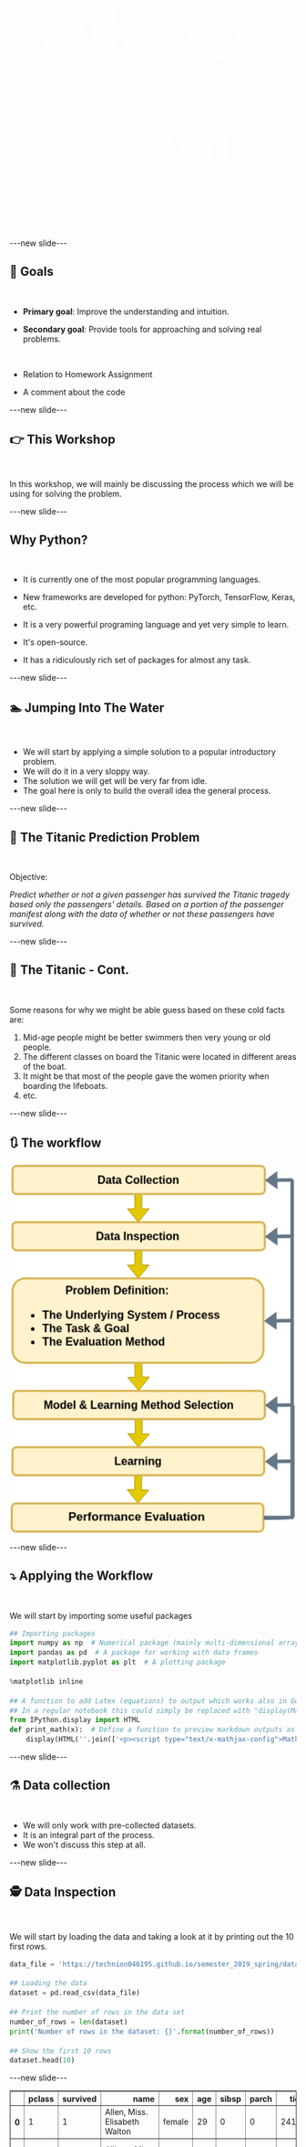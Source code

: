 <!-- .slide: class="center" -->

<h1 style="font-family:'KG Second Chances Sketch';font-size:100px;line-height:2;color:white;font-weight:normal;">Workshop 1<br>Introduction</h1>

---new slide---

## 🥅 Goals

<br>

- **Primary goal**: Improve the understanding and intuition.

- **Secondary goal**: Provide tools for approaching and solving real problems.

<br>

- Relation to Homework Assignment

- A comment about the code

---new slide---

## 👉 This Workshop

<br>

In this workshop, we will mainly be discussing the process which we will be using for solving the problem.

---new slide---

## Why Python?

<br>

- It is currently one of the most popular programming languages.

- New frameworks are developed for python: PyTorch, TensorFlow, Keras, etc.

- It is a very powerful programing language and yet very simple to learn.

- It's open-source.

- It has a ridiculously rich set of packages for almost any task.

---new slide---

## 🏊 Jumping Into The Water  

<br>

- We will start by applying a simple solution to a popular introductory problem.
- We will do it in a very sloppy way.
- The solution we will get will be very far from idle.
- The goal here is only to build the overall idea the general process.

---new slide---

## 🚢 The Titanic Prediction Problem</font>

<br>

Objective:

*Predict whether or not a given passenger has survived the Titanic tragedy based only the passengers' details. Based on a portion of the passenger manifest along with the data of whether or not these passengers have survived.*

---new slide---

## 🚢 The Titanic - Cont.</font>

<br>

Some reasons for why we might be able guess based on these cold facts are:

1. Mid-age people might be better swimmers then very young or old people.
2. The different classes on board the Titanic were located in different areas of the boat.
3. It might be that most of the people gave the women priority when boarding the lifeboats.
4. etc.

---new slide---

## 🔃 The workflow

<center><img class="plain" src="../media/diagrams/workflow/workflow_intro.png" style="width:500px"/></center>

---new slide---

## ⤵️ Applying the Workflow

<br>

We will start by importing some useful packages


```python
## Importing packages
import numpy as np  # Numerical package (mainly multi-dimensional arrays and linear algebra)
import pandas as pd  # A package for working with data frames
import matplotlib.pyplot as plt  # A plotting package

%matplotlib inline

## A function to add Latex (equations) to output which works also in Google Colabrtroy
## In a regular notebook this could simply be replaced with "display(Markdown(x))"
from IPython.display import HTML
def print_math(x):  # Define a function to preview markdown outputs as HTML using mathjax
    display(HTML(''.join(['<p><script type="text/x-mathjax-config">MathJax.Hub.Config({tex2jax: {inlineMath: [[\'$\',\'$\'], [\'\\\\(\',\'\\\\)\']]}});</script><script src=\'https://cdnjs.cloudflare.com/ajax/libs/mathjax/2.7.3/latest.js?config=TeX-AMS_CHTML\'></script>',x,'</p>'])))
```

---new slide---

## ⚗ Data collection

<br>

- We will only work with pre-collected datasets.
- It is an integral part of the process.
- We won't discuss this step at all.

---new slide---

## 🕵 Data Inspection

<br>

We will start by loading the data and taking a look at it by printing out the 10 first rows.

```python
data_file = 'https://technion046195.github.io/semester_2019_spring/datasets/titanic_manifest.csv'

## Loading the data
dataset = pd.read_csv(data_file)

## Print the number of rows in the data set
number_of_rows = len(dataset)
print('Number of rows in the dataset: {}'.format(number_of_rows))

## Show the first 10 rows
dataset.head(10)

```

---new slide---

<div>
<table border="1" class="dataframe">
  <thead>
    <tr style="text-align: right;">
      <th></th>
      <th>pclass</th>
      <th>survived</th>
      <th>name</th>
      <th>sex</th>
      <th>age</th>
      <th>sibsp</th>
      <th>parch</th>
      <th>ticket</th>
      <th>fare</th>
      <th>cabin</th>
      <th>embarked</th>
      <th>boat</th>
      <th>body</th>
      <th>home.dest</th>
      <th>numeric_sex</th>
    </tr>
  </thead>
  <tbody>
    <tr>
      <th>0</th>
      <td>1</td>
      <td>1</td>
      <td>Allen, Miss. Elisabeth Walton</td>
      <td>female</td>
      <td>29</td>
      <td>0</td>
      <td>0</td>
      <td>24160</td>
      <td>211.3375</td>
      <td>B5</td>
      <td>S</td>
      <td>2</td>
      <td>NaN</td>
      <td>St Louis, MO</td>
      <td>1</td>
    </tr>
    <tr>
      <th>1</th>
      <td>1</td>
      <td>0</td>
      <td>Allison, Miss. Helen Loraine</td>
      <td>female</td>
      <td>2</td>
      <td>1</td>
      <td>2</td>
      <td>113781</td>
      <td>151.5500</td>
      <td>C22 C26</td>
      <td>S</td>
      <td>NaN</td>
      <td>NaN</td>
      <td>Montreal, PQ / Chesterville, ON</td>
      <td>1</td>
    </tr>
    <tr>
      <th>2</th>
      <td>1</td>
      <td>0</td>
      <td>Allison, Mr. Hudson Joshua Creighton</td>
      <td>male</td>
      <td>30</td>
      <td>1</td>
      <td>2</td>
      <td>113781</td>
      <td>151.5500</td>
      <td>C22 C26</td>
      <td>S</td>
      <td>NaN</td>
      <td>135.0</td>
      <td>Montreal, PQ / Chesterville, ON</td>
      <td>0</td>
    </tr>
    <tr>
      <th>3</th>
      <td>1</td>
      <td>0</td>
      <td>Allison, Mrs. Hudson J C (Bessie Waldo Daniels)</td>
      <td>female</td>
      <td>25</td>
      <td>1</td>
      <td>2</td>
      <td>113781</td>
      <td>151.5500</td>
      <td>C22 C26</td>
      <td>S</td>
      <td>NaN</td>
      <td>NaN</td>
      <td>Montreal, PQ / Chesterville, ON</td>
      <td>1</td>
    </tr>
    <tr>
      <th>4</th>
      <td>1</td>
      <td>1</td>
      <td>Anderson, Mr. Harry</td>
      <td>male</td>
      <td>48</td>
      <td>0</td>
      <td>0</td>
      <td>19952</td>
      <td>26.5500</td>
      <td>E12</td>
      <td>S</td>
      <td>3</td>
      <td>NaN</td>
      <td>New York, NY</td>
      <td>0</td>
    </tr>
    <tr>
      <th>5</th>
      <td>1</td>
      <td>1</td>
      <td>Andrews, Miss. Kornelia Theodosia</td>
      <td>female</td>
      <td>63</td>
      <td>1</td>
      <td>0</td>
      <td>13502</td>
      <td>77.9583</td>
      <td>D7</td>
      <td>S</td>
      <td>10</td>
      <td>NaN</td>
      <td>Hudson, NY</td>
      <td>1</td>
    </tr>
    <tr>
      <th>6</th>
      <td>1</td>
      <td>0</td>
      <td>Andrews, Mr. Thomas Jr</td>
      <td>male</td>
      <td>39</td>
      <td>0</td>
      <td>0</td>
      <td>112050</td>
      <td>0.0000</td>
      <td>A36</td>
      <td>S</td>
      <td>NaN</td>
      <td>NaN</td>
      <td>Belfast, NI</td>
      <td>0</td>
    </tr>
    <tr>
      <th>7</th>
      <td>1</td>
      <td>1</td>
      <td>Appleton, Mrs. Edward Dale (Charlotte Lamson)</td>
      <td>female</td>
      <td>53</td>
      <td>2</td>
      <td>0</td>
      <td>11769</td>
      <td>51.4792</td>
      <td>C101</td>
      <td>S</td>
      <td>D</td>
      <td>NaN</td>
      <td>Bayside, Queens, NY</td>
      <td>1</td>
    </tr>
    <tr>
      <th>8</th>
      <td>1</td>
      <td>0</td>
      <td>Artagaveytia, Mr. Ramon</td>
      <td>male</td>
      <td>71</td>
      <td>0</td>
      <td>0</td>
      <td>PC 17609</td>
      <td>49.5042</td>
      <td>NaN</td>
      <td>C</td>
      <td>NaN</td>
      <td>22.0</td>
      <td>Montevideo, Uruguay</td>
      <td>0</td>
    </tr>
    <tr>
      <th>9</th>
      <td>1</td>
      <td>0</td>
      <td>Astor, Col. John Jacob</td>
      <td>male</td>
      <td>47</td>
      <td>1</td>
      <td>0</td>
      <td>PC 17757</td>
      <td>227.5250</td>
      <td>C62 C64</td>
      <td>C</td>
      <td>NaN</td>
      <td>124.0</td>
      <td>New York, NY</td>
      <td>0</td>
    </tr>
  </tbody>
</table>
</div>

Number of rows in the dataset: 1001

---new slide---

### The Data Types

<br>

<div>
<table border="1" class="dataframe">
  <thead>
    <tr style="text-align: right;">
      <th></th>
      <th>pclass</th>
      <th>survived</th>
      <th>name</th>
      <th>sex</th>
      <th>age</th>
      <th>sibsp</th>
      <th>parch</th>
      <th>ticket</th>
      <th>fare</th>
      <th>cabin</th>
      <th>embarked</th>
      <th>boat</th>
      <th>body</th>
      <th>home.dest</th>
      <th>numeric_sex</th>
    </tr>
  </thead>
  <tbody>
    <tr>
      <th>0</th>
      <td>1</td>
      <td>1</td>
      <td>Allen, Miss. Elisabeth Walton</td>
      <td>female</td>
      <td>29</td>
      <td>0</td>
      <td>0</td>
      <td>24160</td>
      <td>211.3375</td>
      <td>B5</td>
      <td>S</td>
      <td>2</td>
      <td>NaN</td>
      <td>St Louis, MO</td>
      <td>1</td>
    </tr>
  </tbody>
</table>
</div>

<br>

- **numerical_sex**: 0 - male, 1 - female (a boolean).
- **pclass**: 1st, 2nd or 3rd (a class indicator).
- **survived**: passenger has survived (a boolean)

---new slide---

## 📜 Problem Definition

### The Underlying Process

- Back box which randomly spits out pairs of passenger parameters and a survival indicator
- Outcomes are statistically independent.

<center><img width="800px" src="../media/diagrams/titanic_process.png?"/></center>

---new slide---

### The Task and the Goal

<br>

A function which maps from the input space of gender and class, `$ \boldsymbol{x} $`, into the binary space of the survival indicator, `$y$`:

`$$
\hat{y}=h\left(\boldsymbol{x}\right)
$$`

<br>

*A binary classification problems*.

---new slide---

### Evaluation Method

<br>

- A way to evaluate different functions.

- **The risk function**: A numeric score of how **bad** a prediction function performs.

---new slide---

### The Misclassification Rate

<br>

- `$N$` - the number of sample in the dataset.
- `$\boldsymbol{x}_i=\left(\text{gender},\text{class}\right)$` - the `$i$`'s person parameters.
- `$I\left\{\text{condition}\right\}$` - an indicator function.

<br>

`$$
R\left\{h, \left\{\boldsymbol{x},y\right\}\right\}=\frac{1}{N}\sum_i I\left\{h\left(\boldsymbol{x}_i\right)\neq y_i\right\}
$$`

---new slide---

### 📚 Splitting the dataset

A problem: We are using the same data for both:

- Producing the prediction function.
- Evaluating the performance.

<br>

Solution: split the dataset.

A common practice is to use an 80% train-20% test split

---new slide---

```python
## Preparing the data set
## Constructing x_{i,j} and y_i. Here i runs over the passengers and j runs over [gender, class]
x = dataset[['numeric_sex', 'pclass']]
y = dataset['survived']

n_samples = len(x)

## Generate a random generator with a fixed seed (this is important to make our result reproducible)
rand_gen = np.random.RandomState(0)

## Generating a vector of indices
indices = np.arange(n_samples)

## Shuffle the indices
rand_gen.shuffle(indices)
```

---new slide---

```python
## Split the indices into 80% train / 20% test
n_samples_train = int(n_samples * 0.8)
n_samples_test = n_samples - n_samples_train
train_indices = indices[:n_samples_train]
test_indices = indices[n_samples_train:]

## Split the data
x_train = x.iloc[train_indices]
x_test = x.iloc[test_indices]
y_train = y.iloc[train_indices]
y_test = y.iloc[test_indices]

## We could have directly shuffled and split the data, but in this way, we are still left with the original data and the indices which were used for the split which could be useful, especially for debugging. 
```

---new slide---

## 💡 Model suggestion

<br>

Considerations for selecting the model:
1. An efficient method for finding the best configuration.
2. Cover an extensive range of solutions.
3. A range of solution which is too wide will cause overfitting.

---new slide---

## 💡 Model Suggestion - Cont.

The most general prediction function:

`$$
h_\boldsymbol{\theta}\left(\boldsymbol{x}\right)=\left\{
\begin{array}{ll}
      \theta_{0, 1} & \boldsymbol{x}=\left(0, 1\right) \\
      \theta_{0, 2} & \boldsymbol{x}=\left(0, 2\right) \\
      \theta_{0, 3} & \boldsymbol{x}=\left(0, 3\right) \\
      \theta_{1, 1} & \boldsymbol{x}=\left(1, 1\right) \\
      \theta_{1, 2} & \boldsymbol{x}=\left(1, 2\right) \\
      \theta_{1, 3} & \boldsymbol{x}=\left(1, 3\right) \\
\end{array}
\right.
$$`

**reminder**: `$\boldsymbol{x}=\left(\text{gender}, \text{class}\right)$`

---new slide---

## 💡 Model Suggestion - Cont. 2

Or viewed as a table:

<br>

| Sex \ Class |  1st class      | 2nd Class      | 3rd class      |
| ----------- | --------------- | -------------- | -------------- |
| Male (0)    |  $\theta_{0,1}$ | $\theta_{0,2}$ | $\theta_{0,3}$ |
| Female (1)  |  $\theta_{1,1}$ | $\theta_{1,2}$ | $\theta_{1,3}$ |

---new slide---

## 💡 Model Suggestion - Cont. 3

Our first attempt: a constant prediction function:

<br>

`$$
h_\theta\left(\boldsymbol{x}\right)=\theta
$$`

<br>

| Sex \ Class |  1st class  | 2nd Class  | 3rd class  |
| ----------- | ----------- | ---------- | ---------- |
| Male (0)    |  $\theta$   | $\theta$   | $\theta$   |
| Female (1)  |  $\theta$   | $\theta$   | $\theta$   |


---new slide---

## 💡 Learning Method Suggestion

there are only 2 configurations for this model:
- `$h_{\theta=0}\left(\boldsymbol{x}\right)=0$`
- `$h_{\theta=1}\left(\boldsymbol{x}\right)=1$`

<br>

Therefore, our learning method would be to simply check them both. (brute force)

---new slide---

## ⚙ Learning

<br>

We would like to find `$\theta^*$` such that:

<br>

`$$
\begin{align*}
\theta^*
& = \underset{\theta}{\arg\min}\  R\left\{h_{\theta}, \left\{\boldsymbol{x} ,y\right\}\right\} \\
& = \underset{\theta}{\arg\min}\  \frac{1}{N}\sum_i I\left\{\theta\neq y_i\right\}
\end{align*}
$$`

---new slide---

## ⚙ Learning - Cont.

```python
## Loop over the two possible theta
print('The train risk for each predictor is:')
for theta in [0, 1]:
    ## The number of worng prediction for theta:
    predictions = theta
    train_risk = (y_train.values != predictions).mean()
    print_math('- $R_\\text{{train}}\\{{ h_{{ \\theta={} }} \\}}={:.2}$'.format(theta, train_risk))
```

<br>

#### Output

- `$R_\text{train}\{ h_{ \theta=0 } \}=0.42$`
- `$R_\text{train}\{ h_{ \theta=1 } \}=0.58$`

---new slide---

## ⏱ Performance Evaluation

<br>

Our proposed prediction function would be:

`$$
h\left(\boldsymbol{x}\right)=0\quad\forall\boldsymbol{x}
$$`

<br>

Let us evaluate the risk on the test set.

---new slide---

## ⏱ Performance Evaluation - Cont

```python
## The evaluation of the final risk
predictions = 0
test_risk = (y_test.values != predictions).mean()
print_math('The test risk is: $R_\\text{{test}}\\{{ h_{{ \\theta=0 }} \\}}={:.2}$'.format(test_risk))
```

<br>

#### Output

`$R_\text{test}\{ h_{ \theta=0 } \}=0.4$`

---new slide---

## 💡 Model suggestion - 2nd Attempt

- The general model with `$2^6$` possible combinations.

<br>

| Sex \ Class |  1st class      | 2nd Class      | 3rd class      |
| ----------- | --------------- | -------------- | -------------- |
| Male (0)    |  $\theta_{0,1}$ | $\theta_{0,2}$ | $\theta_{0,3}$ |
| Female (1)  |  $\theta_{1,1}$ | $\theta_{1,2}$ | $\theta_{1,3}$ |

<br>

- We can select each `$\theta_{m,n}$` individually.

---new slide---

## ⚙ Learning

<br>

We would like to find `$\theta_{m,n}^*$` such that:

<br>

`$$
\begin{align*}
\theta_{m,n}^*
& = \underset{\theta_{m,n}\in\left\{0,1\right\}}{\arg\min}\  R\left\{h_{\boldsymbol{\theta}}, \left\{\boldsymbol{x}_i ,y_i:\boldsymbol{x}_i=\left(m,n\right)\right\}\right\} \\
& = \underset{\theta_{m,n}\in\left\{0,1\right\}}{\arg\min}\ \frac{1}{N_{m,n}}\sum_{i,\boldsymbol{x}_i=\left(m,n\right)} I\left\{\theta_{m,n}\neq y_i\right\}
\end{align*}
$$`

---new slide---

## ⚙ Learning - Cont.

```python
print('The train risk for each group is:')
## loop over the gender
for gender in [0, 1]:
    ## loop over the class
    for class_ in [1, 2, 3]:  # we have used "class_" since the word "class" is already in use by python
        print('')  # An empty line
        print_math('## For $\\{{\\boldsymbol{{x}}_i,y_i:\\boldsymbol{{x}}_i=({},{}) \\}}$'.format(gender, class_))
        ## Loop over the two possible theta
        for theta in [0, 1]:
            ## The number of worng prediction for theta:
            predictions = theta
            indices = (x_train['numeric_sex'].values == gender) & (x_train['pclass'].values == class_)
            train_risk = (y_train.values[indices] != predictions).mean()
            print_math('-- $\\theta_{{ {},{} }}={} \Rightarrow R_{{\\text{{train}}}}\\{{h_{{ \\boldsymbol{{\\theta}} }}\\}}={:.2f}$'.format(gender, class_, theta, train_risk))
```

<br>

#### Output

(In the next two slides)

---new slide---

For `$\boldsymbol{x}_i=(0,1)$`
- `$\theta_{ 0,1 }=0 \Rightarrow R_{\text{train}}\{h_{ \boldsymbol{\theta} }\}=0.39$`
- `$\theta_{ 0,1 }=1 \Rightarrow R_{\text{train}}\{h_{ \boldsymbol{\theta} }\}=0.61$`

<br>

For `$\boldsymbol{x}_i=(0,2)$`
- `$\theta_{ 0,2 }=0 \Rightarrow R_{\text{train}}\{h_{ \boldsymbol{\theta} }\}=0.12$`
- `$\theta_{ 0,2 }=1 \Rightarrow R_{\text{train}}\{h_{ \boldsymbol{\theta} }\}=0.88$`

<br>

For `$\boldsymbol{x}_i=(0,3)$`
- `$\theta_{ 0,3 }=0 \Rightarrow R_{\text{train}}\{h_{ \boldsymbol{\theta} }\}=0.17$`
- `$\theta_{ 0,3 }=1 \Rightarrow R_{\text{train}}\{h_{ \boldsymbol{\theta} }\}=0.83$`

---new slide---

For `$\boldsymbol{x}_i=(1,1)$`
- `$\theta_{ 1,1 }=0 \Rightarrow R_{\text{train}}\{h_{ \boldsymbol{\theta} }\}=0.97$`
- `$\theta_{ 1,1 }=1 \Rightarrow R_{\text{train}}\{h_{ \boldsymbol{\theta} }\}=0.03$`

<br>

For `$\boldsymbol{x}_i=(1,2)$`
- `$\theta_{ 1,2 }=0 \Rightarrow R_{\text{train}}\{h_{ \boldsymbol{\theta} }\}=0.90$`
- `$\theta_{ 1,2 }=1 \Rightarrow R_{\text{train}}\{h_{ \boldsymbol{\theta} }\}=0.10$`

<br>

For `$\boldsymbol{x}_i=(1,3)$`
- `$\theta_{ 1,3 }=0 \Rightarrow R_{\text{train}}\{h_{ \boldsymbol{\theta} }\}=0.47$`
- `$\theta_{ 1,3 }=1 \Rightarrow R_{\text{train}}\{h_{ \boldsymbol{\theta} }\}=0.53$`

---new slide---

## ⚙ Learning - Cont. 2

Our optimal predictor would be:

<br>

| Sex \ Class |  1st class  | 2nd Class  | 3rd class  |
| ----------- | ----------- | ---------- | ---------- |
| Male (0)    | 0           | 0          | 0          |
| Female (1)  | 1           | 1          | 0          |

---new slide---

## ⏱ Performance Evaluation

```python
## The optimal predictor

## We will define a prediction function which recives a row in the 
## dataset as an input and outputs a predition
def row_predictor(row):
    gender = row['numeric_sex']
    class_ = row['pclass']

    prediction_map = {
        (0, 1): 0,
        (0, 2): 0,
        (0, 3): 0,
        (1, 1): 1,
        (1, 2): 1,
        (1, 3): 0,
    }

    prediction = prediction_map[(gender, class_)]
    return prediction
```

---new slide---

## ⏱ Performance Evaluation - Cont.

```python
## Apllying the predicion function to every line in the table
predictions = x_test.apply(row_predictor, axis='columns')

## The evaluation of the final risk
test_risk = (y_test.values != predictions).mean()
print_math('The test risk is: $R_\\text{{test}}\\{{ h_{{ \\boldsymbol{{\\theta}}^* }} \\}}={:.2f}$'.format(test_risk))
```

<br>

#### Output

`$R_\text{test}\{ h_{ \boldsymbol{\theta}^* } \}=0.23$`

---new slide---

## 🏁 Conclusion

<center><img class="plain" src="../media/diagrams/workflow/workflow_intro.png" style="width:500px"/></center>